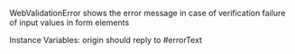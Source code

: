 WebValidationError shows the error message in case of verification failure of input values in form elements

Instance Variables:
	origin	<WebFormElement>	should reply to #errorText 

